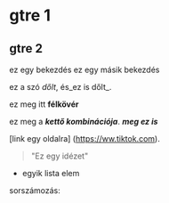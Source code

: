 # gtre 1
## gtre 2

ez egy bekezdés
ez egy másik bekezdés

ez a szó *dőlt*, és_ez is dőlt_.

ez meg itt **félkövér**

ez meg a **_kettő kombinációja_**. _**meg ez is**_

[link egy oldalra] (https://ww.tiktok.com).

[link ugyanoda]: https://ww.tiktok.com

>"Ez egy idézet"
* egyik lista elem

sorszámozás:

